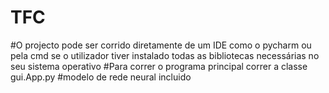 # TFC
#O projecto pode ser corrido diretamente de um IDE como o pycharm ou pela cmd se o utilizador tiver instalado todas as bibliotecas necessárias no seu sistema operativo
#Para correr o programa principal correr a classe gui.App.py
#modelo de rede neural incluido
